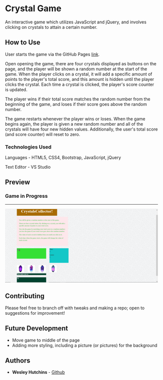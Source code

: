 # Crystal Game

An interactive game which utilizes JavaScript and jQuery, and involves clicking on crystals to attain a certain number.


## How to Use

User starts the game via the GitHub Pages [link](https://wespres1990.github.io/Crystal-Game/).

Open opening the game, there are four crystals displayed as buttons on the page, and the player will be shown a random number at the start of the game. When the player clicks on a crystal, it will add a specific amount of points to the player's total score, and this amount is hidden until the player clicks the crystal. Each time a crystal is clicked, the player's score counter is updated.

The player wins if their total score matches the random number from the beginning of the game, and loses if their score goes above the random number.

The game restarts whenever the player wins or loses. When the game begins again, the player is given a new random number and all of the crystals will have four new hidden values. Additionally, the user's total score (and score counter) will reset to zero.


### Technologies Used

Languages - HTML5, CSS4, Bootstrap, JavaScript, jQuery

Text Editor - VS Studio


## Preview

### Game in Progress
- - - -
<img src="screenshots/crystal-game.PNG"/>


## Contributing

Please feel free to branch off with tweaks and making a repo; open to suggestions for improvement!


## Future Development

* Move game to middle of the page
* Adding more styling, including a picture (or pictures) for the background


## Authors

* **Wesley Hutchins** - [Github](https://github.com/WesPres1990)